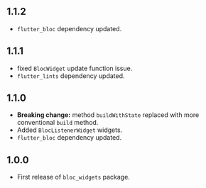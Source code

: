 ## 1.1.2

* `flutter_bloc` dependency updated.

## 1.1.1

* fixed `BlocWidget` update function issue.
* `flutter_lints` dependency updated.

## 1.1.0

* **Breaking change:** method `buildWithState` replaced with more conventional `build` method.
* Added  `BlocListenerWidget` widgets.
* `flutter_bloc` dependency updated.

## 1.0.0

* First release of `bloc_widgets` package.

